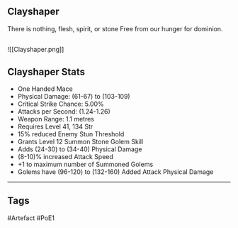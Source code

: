 ## Clayshaper
There is nothing, flesh, spirit, or stone
Free from our hunger for dominion.
##
![[Clayshaper.png]]
## Clayshaper Stats
- One Handed Mace
- Physical Damage: (61-67) to (103-109)
- Critical Strike Chance: 5.00%
- Attacks per Second: (1.24-1.26)
- Weapon Range: 1.1 metres
- Requires Level 41, 134 Str
- 15% reduced Enemy Stun Threshold
- Grants Level 12 Summon Stone Golem Skill
- Adds (24-30) to (34-40) Physical Damage
- (8-10)% increased Attack Speed
- +1 to maximum number of Summoned Golems
- Golems have (96-120) to (132-160) Added Attack Physical Damage


---
## Tags
#Artefact
#PoE1